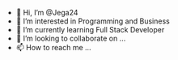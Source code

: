 - 👋 Hi, I’m @Jega24
- 👀 I’m interested in Programming and Business
- 🌱 I’m currently learning Full Stack Developer
- 💞️ I’m looking to collaborate on ...
- 📫 How to reach me ...

<!---
Jega24/Jega24 is a ✨ special ✨ repository because its `README.md` (this file) appears on your GitHub profile.
You can click the Preview link to take a look at your changes.
--->
